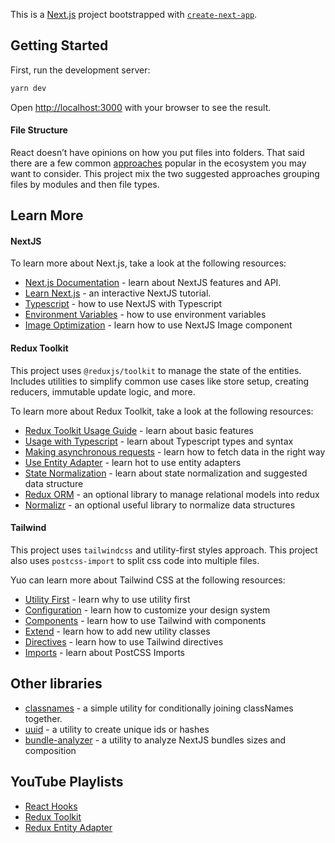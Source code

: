 This is a [Next.js](https://nextjs.org/) project bootstrapped with [`create-next-app`](https://github.com/vercel/next.js/tree/canary/packages/create-next-app).

## Getting Started

First, run the development server:

```bash
yarn dev
```

Open [http://localhost:3000](http://localhost:3000) with your browser to see the result.

#### File Structure

React doesn’t have opinions on how you put files into folders. That said there are a few common [approaches](https://reactjs.org/docs/faq-structure.html) popular in the ecosystem you may want to consider.
This project mix the two suggested approaches grouping files by modules and then file types.

## Learn More

#### NextJS

To learn more about Next.js, take a look at the following resources:

- [Next.js Documentation](https://nextjs.org/docs) - learn about NextJS features and API.
- [Learn Next.js](https://nextjs.org/learn) - an interactive NextJS tutorial.
- [Typescript](https://nextjs.org/docs/basic-features/typescript) - how to use NextJS with Typescript
- [Environment Variables](https://nextjs.org/docs/basic-features/environment-variables) - how to use environment variables
- [Image Optimization](https://nextjs.org/docs/basic-features/image-optimization) - learn how to use NextJS Image component

#### Redux Toolkit

This project uses `@reduxjs/toolkit` to manage the state of the entities. Includes utilities to simplify common use cases like store setup, creating reducers, immutable update logic, and more.

To learn more about Redux Toolkit, take a look at the following resources:

- [Redux Toolkit Usage Guide](https://redux-toolkit.js.org/usage/usage-guide) - learn about basic features
- [Usage with Typescript](https://redux-toolkit.js.org/usage/usage-with-typescript) - learn about Typescript types and syntax
- [Making asynchronous requests](https://redux-toolkit.js.org/api/createAsyncThunk) - learn how to fetch data in the right way
- [Use Entity Adapter](https://redux-toolkit.js.org/api/createEntityAdapter) - learn hot to use entity adapters
- [State Normalization](https://redux.js.org/recipes/structuring-reducers/normalizing-state-shape) - learn about state normalization and suggested data structure
- [Redux ORM](https://github.com/redux-orm/redux-orm) - an optional library to manage relational models into redux
- [Normalizr](https://www.npmjs.com/package/normalizr) - an optional useful library to normalize data structures

#### Tailwind

This project uses `tailwindcss` and utility-first styles approach.
This project also uses `postcss-import` to split css code into multiple files.

Yuo can learn more about Tailwind CSS at the following resources:

- [Utility First](https://tailwindcss.com/docs/utility-first) - learn why to use utility first
- [Configuration](https://tailwindcss.com/docs/configuration) - learn how to customize your design system
- [Components](https://tailwindcss.com/docs/extracting-components) - learn how to use Tailwind with components
- [Extend](https://tailwindcss.com/docs/adding-new-utilities) - learn how to add new utility classes
- [Directives](https://tailwindcss.com/docs/functions-and-directives) - learn how to use Tailwind directives
- [Imports](https://www.npmjs.com/package/postcss-import) - learn about PostCSS Imports

## Other libraries

- [classnames](https://www.npmjs.com/package/classnames) - a simple utility for conditionally joining classNames together.
- [uuid](https://www.npmjs.com/package/uuid) - a utility to create unique ids or hashes
- [bundle-analyzer](https://www.npmjs.com/package/@next/bundle-analyzer) - a utility to analyze NextJS bundles sizes and composition
                                                           
## YouTube Playlists

- [React Hooks](https://www.youtube.com/playlist?list=PLN3n1USn4xlmyw3ebYuZmGp60mcENitdM) 
- [Redux Toolkit](https://www.youtube.com/playlist?list=PLM0LBHjz37LXSASzEv81f3tGptAsEGQUM)
- [Redux Entity Adapter](https://www.youtube.com/playlist?list=PLM0LBHjz37LW0zVaEjpeCmw-WgglfXWnI)

